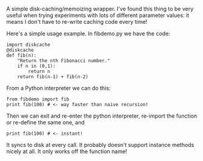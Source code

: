 A simple disk-caching/memoizing wrapper. I've found this thing to be very
useful when trying experiments with lots of different parameter values: it
means I don't have to re-write caching code every time!

Here's a simple usage example. In fibdemo.py we have the code:

    import diskcache
    @diskcache
    def fib(n):
        "Return the nth Fibonacci number."
        if n in (0,1):
            return n
        return fib(n-1) + fib(n-2)

From a Python interpreter we can do this:

    from fibdemo import fib
    print fib(100) # <- way faster than naive recursion!

Then we can exit and re-enter the python interpreter, re-import the function or
re-define the same one, and

    print fib(100) # <- instant!

It syncs to disk at every call. It probably doesn't support instance methods
nicely at all. It only works off the function name!
